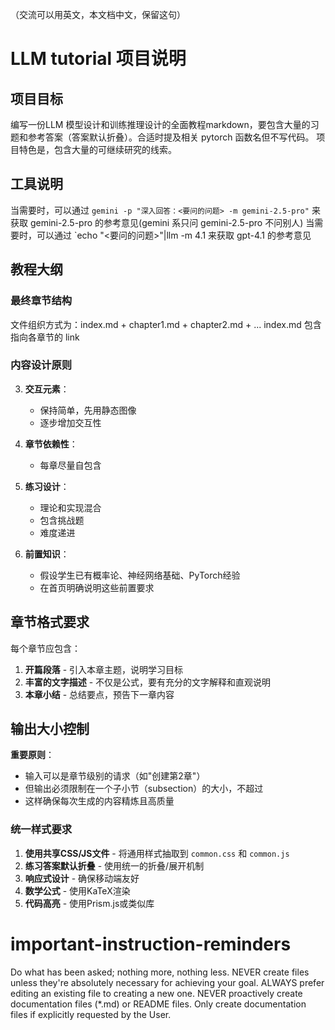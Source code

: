 （交流可以用英文，本文档中文，保留这句）

# LLM tutorial 项目说明

## 项目目标
编写一份LLM 模型设计和训练推理设计的全面教程markdown，要包含大量的习题和参考答案（答案默认折叠）。合适时提及相关 pytorch 函数名但不写代码。
项目特色是，包含大量的可继续研究的线索。


## 工具说明
当需要时，可以通过 `gemini -p "深入回答：<要问的问题> -m gemini-2.5-pro"` 来获取 gemini-2.5-pro 的参考意见(gemini 系只问 gemini-2.5-pro 不问别人)
当需要时，可以通过 `echo "<要问的问题>"|llm -m 4.1 来获取 gpt-4.1 的参考意见

## 教程大纲

### 最终章节结构
文件组织方式为：index.md + chapter1.md + chapter2.md + ...
index.md 包含指向各章节的 link

### 内容设计原则

3. **交互元素**：
   - 保持简单，先用静态图像
   - 逐步增加交互性

5. **章节依赖性**：
   - 每章尽量自包含

6. **练习设计**：
   - 理论和实现混合
   - 包含挑战题
   - 难度递进

8. **前置知识**：
   - 假设学生已有概率论、神经网络基础、PyTorch经验
   - 在首页明确说明这些前置要求

## 章节格式要求

每个章节应包含：

1. **开篇段落** - 引入本章主题，说明学习目标
2. **丰富的文字描述** - 不仅是公式，要有充分的文字解释和直观说明
3. **本章小结** - 总结要点，预告下一章内容

## 输出大小控制

**重要原则**：
- 输入可以是章节级别的请求（如"创建第2章"）
- 但输出必须限制在一个子小节（subsection）的大小，不超过
- 这样确保每次生成的内容精炼且高质量

### 统一样式要求

1. **使用共享CSS/JS文件** - 将通用样式抽取到 `common.css` 和 `common.js`
2. **练习答案默认折叠** - 使用统一的折叠/展开机制
3. **响应式设计** - 确保移动端友好
4. **数学公式** - 使用KaTeX渲染
5. **代码高亮** - 使用Prism.js或类似库

# important-instruction-reminders
Do what has been asked; nothing more, nothing less.
NEVER create files unless they're absolutely necessary for achieving your goal.
ALWAYS prefer editing an existing file to creating a new one.
NEVER proactively create documentation files (*.md) or README files. Only create documentation files if explicitly requested by the User.
